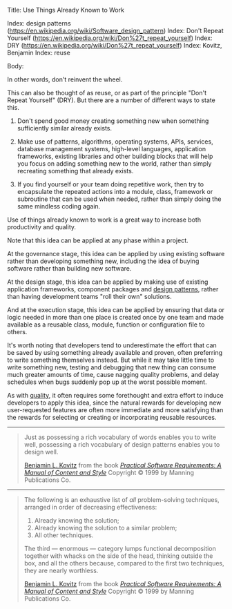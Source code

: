Title: Use Things Already Known to Work

Index: design patterns (https://en.wikipedia.org/wiki/Software_design_pattern)
Index: Don't Repeat Yourself (https://en.wikipedia.org/wiki/Don%27t_repeat_yourself)
Index: DRY (https://en.wikipedia.org/wiki/Don%27t_repeat_yourself)
Index: Kovitz, Benjamin
Index: reuse

Body:

In other words, don't reinvent the wheel.

This can also be thought of as reuse, or as part of the principle "Don't Repeat Yourself" (DRY). But there are a number of different ways to state this.

1. Don't spend good money creating something new when something sufficiently similar already exists.

2. Make use of patterns, algorithms, operating systems, APIs, services, database management systems, high-level languages, application frameworks, existing libraries and other building blocks that will help you focus on adding something new to the world, rather than simply recreating something that already exists.

3. If you find yourself or your team doing repetitive work, then try to encapsulate the repeated actions into a module, class, framework or subroutine that can be used when needed, rather than simply doing the same mindless coding again.

Use of things already known to work is a great way to increase both productivity and quality.

Note that this idea can be applied at any phase within a project.

At the governance stage, this idea can be applied by using existing software rather than developing something new, including the idea of buying software rather than building new software.

At the design stage, this idea can be applied by making use of existing application frameworks, component packages and <a href="https://en.wikipedia.org/wiki/Software_design_pattern" class="reflink" target="ref">design patterns</a>, rather than having development teams "roll their own" solutions.

And at the execution stage, this idea can be applied by ensuring that data or logic needed in more than one place is created once by one team and made available as a reusable class, module, function or configuration file to others.

It's worth noting that developers tend to underestimate the effort that can be saved by using something already available and proven, often preferring to write something themselves instead. But while it may take little time to write something new, testing and debugging that new thing can consume much greater amounts of time, cause nagging quality problems, and delay schedules when bugs suddenly pop up at the worst possible moment.

As with [quality][], it often requires some forethought and extra effort to induce developers to apply this idea, since the natural rewards for developing new user-requested features are often more immediate and more satisfying than the rewards for selecting or creating or incorporating reusable resources.

----

<blockquote>
<p>
Just as possessing a rich vocabulary of words enables you to write well, possessing a rich vocabulary of design patterns enables you to design well.</p>

<footer>
<a href="http://en.wikipedia.org/wiki/Benjamin_L._Kovitz"  class="reflink" target="ref">Benjamin L. Kovitz</a> from the book <cite><a href="bibliography.html#kovitz-1999">Practical Software Requirements: A Manual of Content and Style</a></cite> Copyright &copy; 1999 by Manning Publications Co.
</footer>
</blockquote>

----

<blockquote>
<p>
The following is an exhaustive list of <em>all</em> problem-solving techniques, arranged in order of decreasing effectiveness: </p>

<ol>
<li>Already knowing the solution; </li>

<li>Already knowing the solution to a similar problem; </li>

<li>All other techniques. </li>
</ol>

<p>
The third &#8212; enormous &#8212; category lumps functional decomposition together with whacks on the side of the head, thinking outside the box, and all the others because, compared to the first two techniques, they are nearly worthless.</p>

<footer>
<a href="http://en.wikipedia.org/wiki/Benjamin_L._Kovitz"  class="reflink" target="ref">Benjamin L. Kovitz</a> from the book <cite><a href="bibliography.html#kovitz-1999">Practical Software Requirements: A Manual of Content and Style</a></cite> Copyright &copy; 1999 by Manning Publications Co.
</footer>
</blockquote>

[quality]: quality-requires-extra-effort.html

